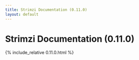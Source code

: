 ```yaml
---
title: Strimzi Documentation (0.11.0)
layout: default
---
```


<h1>Strimzi Documentation (0.11.0)</h1>

{% include_relative 0.11.0.html %}
